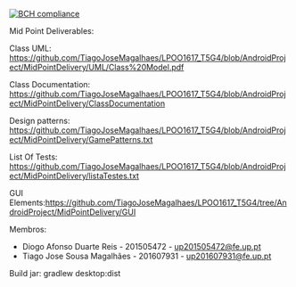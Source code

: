 [![BCH compliance](https://bettercodehub.com/edge/badge/TiagoJoseMagalhaes/LPOO1617_T5G4?branch=AndroidProject&token=2599360d9ec3b850fd8e80383b4d93a7224027a1)](https://bettercodehub.com/)

Mid Point Deliverables:

  Class UML: https://github.com/TiagoJoseMagalhaes/LPOO1617_T5G4/blob/AndroidProject/MidPointDelivery/UML/Class%20Model.pdf
  
  Class Documentation: https://github.com/TiagoJoseMagalhaes/LPOO1617_T5G4/blob/AndroidProject/MidPointDelivery/ClassDocumentation
  
  Design patterns: https://github.com/TiagoJoseMagalhaes/LPOO1617_T5G4/blob/AndroidProject/MidPointDelivery/GamePatterns.txt
  
  List Of Tests: https://github.com/TiagoJoseMagalhaes/LPOO1617_T5G4/blob/AndroidProject/MidPointDelivery/listaTestes.txt
  
  GUI Elements:https://github.com/TiagoJoseMagalhaes/LPOO1617_T5G4/tree/AndroidProject/MidPointDelivery/GUI
  

Membros:

- Diogo	Afonso	Duarte	Reis - 201505472 - up201505472@fe.up.pt
- Tiago	Jose	Sousa	Magalhães - 201607931 - up201607931@fe.up.pt

Build jar:
gradlew desktop:dist

